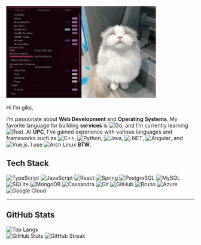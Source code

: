 <img src="./assets/cat-ESP.gif" alt="banner" width="400"/>

Hi I’m giks,

I’m passionate about **Web Development** and **Operating Systems**. My favorite language for building **services** is ![Go](https://img.shields.io/badge/Go-00ADD8?logo=go\&logoColor=white), and I’m currently learning ![Rust](https://img.shields.io/badge/Rust-000000?logo=rust\&logoColor=white). At **UPC**, I’ve gained experience with various languages and frameworks such as ![C++](https://img.shields.io/badge/C++-00599C?logo=cplusplus\&logoColor=white), ![Python](https://img.shields.io/badge/Python-3776AB?logo=python\&logoColor=white), ![Java](https://img.shields.io/badge/Java-ED8B00?logo=openjdk\&logoColor=white), ![.NET](https://img.shields.io/badge/.NET-512BD4?logo=dotnet\&logoColor=white), ![Angular](https://img.shields.io/badge/Angular-DD0031?logo=angular\&logoColor=white), and ![Vue.js](https://img.shields.io/badge/Vue.js-42B883?logo=vue.js\&logoColor=white). I use ![Arch Linux](https://img.shields.io/badge/Arch%20-1793D1?logo=archlinux\&logoColor=white) **BTW**.


## Tech Stack

![TypeScript](https://img.shields.io/badge/TypeScript-3178C6?logo=typescript&logoColor=white)
![JavaScript](https://img.shields.io/badge/JavaScript-F7DF1E?logo=javascript&logoColor=black)
![React](https://img.shields.io/badge/React-61DAFB?logo=react&logoColor=white)
![Spring](https://img.shields.io/badge/Spring-6DB33F?logo=spring&logoColor=white)
![PostgreSQL](https://img.shields.io/badge/PostgreSQL-316192?logo=postgresql&logoColor=white)
![MySQL](https://img.shields.io/badge/MySQL-4479A1?logo=mysql&logoColor=white)
![SQLite](https://img.shields.io/badge/SQLite-003B57?logo=sqlite&logoColor=white)
![MongoDB](https://img.shields.io/badge/MongoDB-47A248?logo=mongodb&logoColor=white)
![Cassandra](https://img.shields.io/badge/Cassandra-1287B1?logo=apachecassandra&logoColor=white)
![Git](https://img.shields.io/badge/Git-F05032?logo=git&logoColor=white)
![GitHub](https://img.shields.io/badge/GitHub-181717?logo=github&logoColor=white)
![Bruno](https://img.shields.io/badge/Bruno-FF5C28?logo=bruno&logoColor=white)
![Azure](https://img.shields.io/badge/Azure-0078D4?logo=microsoftazure&logoColor=white)
![Google Cloud](https://img.shields.io/badge/Google%20Cloud-4285F4?logo=googlecloud&logoColor=white)

---

## GitHub Stats
![Top Langs](https://github-readme-stats.vercel.app/api/top-langs/?username=zGIKS&layout=compact&theme=tokyonight)  
![GitHub Stats](https://github-readme-stats.vercel.app/api?username=zGIKS&show_icons=true&theme=tokyonight)
![GitHub Streak](https://streak-stats.demolab.com?user=zGIKS&theme=tokyonight)

